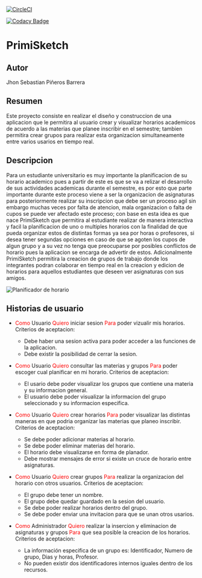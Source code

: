[![CircleCI](https://dl.circleci.com/status-badge/img/gh/sebas679pb/PrimiSketch/tree/master.svg?style=svg)](https://dl.circleci.com/status-badge/redirect/gh/sebas679pb/PrimiSketch/tree/master)

[![Codacy Badge](https://app.codacy.com/project/badge/Grade/c654bfc1f3704b878f2bb33bddfb6e1f)](https://www.codacy.com/gh/sebas679pb/PrimiSketch/dashboard?utm_source=github.com&amp;utm_medium=referral&amp;utm_content=sebas679pb/PrimiSketch&amp;utm_campaign=Badge_Grade)

# PrimiSketch

## Autor

Jhon Sebastian Piñeros Barrera

## Resumen

Este proyecto consiste en realizar el diseño y construccion de una aplicacion que le permitira al usuario crear y visualizar horarios academicos de acuerdo a las materias que planee inscribir en el semestre; tambien permitira crear grupos para realizar esta organizacion simultaneamente entre varios usarios en tiempo real.

## Descripcion

Para un estudiante universitario es muy importante la planificacion de su horario academico pues a partir de este es que se va a relizar el desarrollo de sus actividades academicas durante el semestre, es por esto que parte importante durante este proceso viene a ser la organizacion de asignaturas para posteriormente realizar su inscripcion que debe ser un proceso agil sin embargo muchas veces por falta de atencion, mala organizacion o falta de cupos se puede ver afectado este proceso; con base en esta idea es que nace PrimiSketch que permitira al estudiante realizar de manera interactiva y facil la planificacion de uno o multiples horarios con la finalidad de que pueda organizar estos de distintas formas ya sea por horas o profesores, si desea tener segundas opciones en caso de que se agoten los cupos de algun grupo y a su vez no tenga que preocuparse por posibles conflictos de horario pues la aplicacion se encarga de advertir de estos. Adicionalmente PrimiSketch permitira la creacion de grupos de trabajo donde los integrantes podran colaborar en tiempo real en la creacion y edicion de horarios para aquellos estudiantes que deseen ver asignaturas con sus amigos.

![Planificador de horario](https://plantillasoffice.net/wp-content/uploads/plantilla-horario-escolar-semanal.jpg)

## Historias de usuario

- <span style="color:red">Como</span> Usuario <span style="color:red">Quiero</span> iniciar sesion <span style="color:red">Para</span> poder vizualir mis horarios.
Criterios de aceptacion: 
    - Debe haber una sesion activa para poder acceder a las funciones de la aplicacion.
    - Debe existir la posibilidad de cerrar la sesion.

- <span style="color:red">Como</span> Usuario <span style="color:red">Quiero</span> consultar las materias y grupos <span style="color:red">Para</span> poder escoger cual planificar en mi horario.
Criterios de aceptacion:
    - El usario debe poder visualizar los grupos que contiene una materia y su informacion general.
    - El usuario debe poder visualizar la informacion del grupo seleccionado y su informacion especifica.

- <span style="color:red">Como</span> Usuario <span style="color:red">Quiero</span> crear horarios <span style="color:red">Para</span> poder visualizar las distintas maneras en que podria organizar las materias que planeo inscribir.
Criterios de aceptacion: 
    - Se debe poder adicionar materias al horario.
    - Se debe poder eliminar materias del horario.
    - El horario debe visualizarse en forma de planador.
    - Debe mostrar mensajes de error si existe un cruce de horario entre asignaturas.

- <span style="color:red">Como</span> Usuario <span style="color:red">Quiero</span> crear grupos <span style="color:red">Para</span> realizar la organizacion del horario con otros usuarios.
Criterios de aceptacion: 
    - El grupo debe tener un nombre.
    - El grupo debe quedar guardado en la sesion del usuario.
    - Se debe poder realizar horarios dentro del grupo.
    - Se debe poder enviar una invitacion para que se unan otros usarios.

- <span style="color:red">Como</span> Administrador <span style="color:red">Quiero</span> realizar la insercion y eliminacion de asignaturas y grupos <span style="color:red">Para</span> que sea posible la creacion de los horarios.
Criterios de aceptacion: 
    - La información especifica de un grupo es: Identificador, Numero de grupo, Dias y horas, Profesor.
    - No pueden existir dos identificadores internos iguales dentro de los recursos.